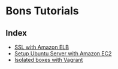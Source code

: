 # Bons Tutorials

## Index
- [SSL with Amazon ELB](./ssl-with-Amazon-ELB.md)
- [Setup Ubuntu Server with Amazon EC2](tutorials/setup-ubuntu-server-amazon-ec2.md)
- [Isolated boxes with Vagrant](tutorials/isolated-boxes-vagrant.md)
